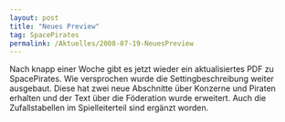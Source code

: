 ```yaml
---
layout: post
title: "Neues Preview"
tag: SpacePirates
permalink: /Aktuelles/2008-07-19-NeuesPreview
---
```


Nach knapp einer Woche gibt es jetzt wieder ein aktualisiertes PDF zu SpacePirates. Wie versprochen wurde die Settingbeschreibung weiter ausgebaut. Diese hat zwei neue Abschnitte über Konzerne und Piraten erhalten und der Text über die Föderation wurde erweitert. Auch die Zufallstabellen im Spielleiterteil sind ergänzt worden.


